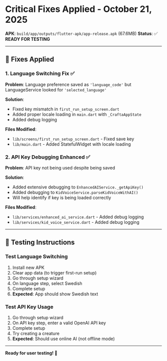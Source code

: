# Critical Fixes Applied - October 21, 2025

**APK**: `build/app/outputs/flutter-apk/app-release.apk` (67.6MB)
**Status**: ✅ **READY FOR TESTING**

---

## 🔧 Fixes Applied

### 1. Language Switching Fix ✅

**Problem**: Language preference saved as `'language_code'` but LanguageService looked for `'selected_language'`

**Solution**:
- Fixed key mismatch in `first_run_setup_screen.dart`
- Added proper locale loading in `main.dart` with `_CraftaAppState`
- Added debug logging

**Files Modified**:
- `lib/screens/first_run_setup_screen.dart` - Fixed save key
- `lib/main.dart` - Added StatefulWidget with locale loading

### 2. API Key Debugging Enhanced ✅

**Problem**: API key not being used despite being saved

**Solution**:
- Added extensive debugging to `EnhancedAIService._getApiKey()`
- Added debugging to `KidVoiceService.parseKidVoiceWithAI()`
- Will help identify if key is being loaded correctly

**Files Modified**:
- `lib/services/enhanced_ai_service.dart` - Added debug logging
- `lib/services/kid_voice_service.dart` - Added debug logging

---

## 🧪 Testing Instructions

### Test Language Switching
1. Install new APK
2. Clear app data (to trigger first-run setup)
3. Go through setup wizard
4. On language step, select Swedish
5. Complete setup
6. **Expected**: App should show Swedish text

### Test API Key Usage
1. Go through setup wizard
2. On API key step, enter a valid OpenAI API key
3. Complete setup
4. Try creating a creature
5. **Expected**: Should use online AI (not offline mode)

---

**Ready for user testing! 🚀**
